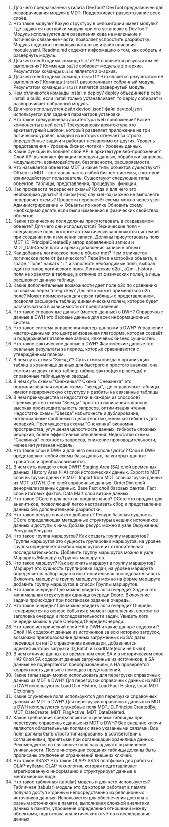 1. Для чего предназначена утилита DevTool?
	DevTool предназначен для разворачивания модуля в MDT. Поддерживает развертывание всех слоёв.
2. Что такое модуль? Какую структуру в репозитории имеет модуль? Где задаются настройки модуля при его установке в DevTool?
	Модуль используется для разделения кода на маленькие и логически связанные части, позволяет успростить разработку. 
	Модуль содержит несколько каталогов и файл описания module.yaml. 
	Readme.md содежит информацию о том, как собрать и развернуть модуль.
3. Для чего необходима команда `build`? Что является результатом её выполнения?
	Комманда `build` собирает модуль в zip-архив.
	Результатом команды `build` является zip-архив.
4. Для чего необходима команда `install`? Что является результатом её выполнения?
	Команда `install` разворачивает собранный модуль.
	Результатом команды `install` является развёрнутый модуль.
5. Чем отличаются команды install и deploy?
	deploy объединяет в себе install и build, если install только устанавливает, то deploy собирает и разворачивает собранный модуль.
6. Для чего используется файл devtool.json?
		файл devtool.json используется для задания параметров установки.
7. Что такое трёхуровневая архитектура web приложений? Какие компоненты в ней есть?
	Трёхуровневая архитектура это архитектурный шаблон, который разделяет приложение на три логических уровня, каждый из которых отвечает за строго определённые задачи и работает независимо от других. 
	Уровень представления - Уровень бизнес-логики - Уровень данных.
8. Какие функции выполняет слой API в архитектуре веб-приложения?
	Слой API выполняет функции передачи данных, обработки запросов, модульности, взаимодействия, безопасности, расширяемости.
9. Что называется объектом MDT и какие типы объектов существуют?
	Объект в MDT - составная часть любой бизнес-системы, с которой взаимодействует пользователь.
	Существуют следующие типы объектов: таблицы, представления, процедуры, функции.
10. Как произвести перерасчет схемы? Когда и для чего это необходимо делать? В каком(-их) случае(-ях) можно не выполнять перерасчет схемы?
	Провести перерасчёт схемы можно через узел Администрирование -> Объекты по кнопке Обновить схему.
	Необходимо делать если были изменения в физических свойствах объектов.
11. Какие технические поля должны присутствовать в создаваемом объекте? Для чего они используются?
	Технические поля - специальные поля, которые автоматически заполняются системой при создании или изменении записи.
	Должны присутствовать поля MDT_ID_PrincipalCreatedBy автор добавленной записи и MDT_DateCreate дата и время добавления записи в объект.
12. Как добавить логическое поле в объект mdt? Чем отличается логическое поле от физического?
	Перейти в настройки объекта, в графе "Поле" нажать "+" и заполнить необходимые поля, выбрав один из типов логического поля.
	Логические о2о-, o2m-, history-поля не хранятся в таблице, в отличие от физических полей, а лишь расширяют данную таблицу.
13. Какие дополнительные возможности дает поле о2о по сравнению со связью через foreign key? Для чего может применяться o2o поле?
	Может применяться для связи таблицы с представлением, позволяя расширить таблицу динамическим полем, которое будет расчитываться в зависимости от представления.
14. Что такое справочные данные (мастер-данные) в DWH?
	Справочные данные в DWH это базовые данные для всех информационных систем.
15. Что такое система управления мастер-данными в DWH?
	Управление мастер-данными это централизованная платформа, которая создаёт и поддерживает эталонные записи, ключевых бизнес сущностей.
16. Что такое фактические данные в DWH?
	Фактические данные это реальные результаты за период, которые сравниваются с утверждённым планом.
17. В чем суть схемы "Звезда"?
	Суть схемы звезда в организации таблиц в хранилище данных для быстрого и простого анализа, она состоит из двух типов таблиц: таблиц фактов(центр звезды) и справочные таблицы(лучи звезды).
18. В чем суть схемы "Снежинка"?
	Схема "Снежинка" это нормализованная версия схемы "звезда", где справочные таблицы имеют иерархическую структуру и разбиты на связанные таблицы.
19. В чем преимущества и недостатки в каждом из способов?
	Преимущества схемы "Звезда" простота написания запросов, высокая производительность запросов, оптимизация чтения.
	Недостатки схемы "Звезда" избыточнсть и дублирование, потенциальные проблемы с целостностью, меньшая гибкость для иерархий.
	Преимущества схемы "Снежинка" экономия пространства, улучшеная целостность данных, гибкость сложных иерархий, более эффективные обновления.
	Недостатки схемы "Снежинка" сложность запросов, снижение производительности, менее интуитивная модель.
20. Что такое слои в DWH и для чего они используются?
	Слои в DWH представляют собой схемы базы данных, на которых данные храняться и преобразовываются.
21. В чем суть каждого слоя DWH?
	Staging Area (SA) слой временных данных.
	History Area (HA) слой исторических данных.
	Export to MDT слой выгрузки данных в MDT.
	Import from MDT слой загрузки данных из MDT в DWH.
	Dim слой справочных данных.
	OrderDim слой денормализованных данных.
	Base Fact слой базовых фактов.
	Fact слой итоговых фактов.
	Data Mart слой витрин данных.
22. Что такое DCore и для чего он предназначен?
	DСore это продукт для аналитиков, позволяющий легко настраивать сбор и представление данных без дополнительной разработки.
23. Что такое ресурс и как его добавить?
	Ресурс базовая сущность DСore определяющая метаданные структуры внешних источников данных и доступы к ним.
	Добавь ресурс можно в узле Окружение/Ресурсы/Ресурсы.
24. Что такое группа маршрутов? Как создать группу маршрутов?
	Группы маршрутов это сущность групировки маршрутов, на уровне группы определяется набор маршрутов и их относительная последовательность.
	Добавить группу маршрутов можно в узле Маршруты/Маршруты/Группы маршрутов.
25. Что такое маршрут? Как включить маршрут в группу маршрутов?
	Маршрут это сущность группировки задач, на уровне маршрута определяется набор задач и их относительная последовательность.
	Включить маршрут в группу маршрутов можно на форме маршрута добавить группу маршрутов в список Группы маршрутов.
26. Что такое очередь? Где можно увидеть логи очереди?
	Задача это минимальная структурная единица очереди Dcore.
	Включение задачи происходит при постановке задачи в очередь.
27. Что такое очередь? Где можно увидеть логи очереди?
	Очередь генерируется на основе события в момент выполнения, состоит из заголовка очереди и последовательности задач.
	Увидеть логи очереди можно в узле Очереди/Очереди/Очереди.
28. Что такое исторический слой HA в DWH и какие данные содержит?
	Слой HA содержит данные из источников за всю историю загрузок, возможно преобразование данных загруженных из SA: даты переводятся на ID справочника календаря, добавляются идентификаторы загрузки ID_Batch и LoadDate(если не было).
29. В чем отличие данных во временном слое SA и в историческом слое HA?
	Слой SA содержит данные загруженные из источников, в SA данные не подвергаются преобразованиям, в HA проверяется корректность данных с помощью представлений.
30. Какие типы задач можно использовать для перегрузки справочных данных из MDT в DWH?
	Для перегрузки справочных данных из MDT в DWH используются Load Dim History, Load Fact History, Load MDT Dictionary.
31. Какие служебные поля используются для перегрузки справочных данных из MDT в DWH?
	Для перегрузки справочных данных из MDT в DWH используются служебные поля MDT_ID_PrincipalCreatedBy, MDT_DateCreate, MDT_FlagActive, MDT_DateDeleted.
32. Какие требования предъявляются к целевым таблицам при перегрузке справочных данных из MDT в DWH?
	Все внешние ключи являются обязательными полями с явно указанными связями.
	Все поля должны быть строго типизированны в соответствии с соглашениями, принятыми при органищации хранилища данных.
	Рекомендуется на связанные поля накладывать ограничение уникальности.
	После инструкции создания таблицы должны быть прописаны отключения ограничений внешних ключей.
33. Что такое SSAS? Что такое OLAP?
	SSAS платформа для работы с OLAP-кубами.
	OLAP технология, которая подготавливает агрегированную информацию и структурирует данные в многомерном виде.
34. Что такое табличная (tabular) модель и для чего используется?
	Табличная (tabular) модель это бд которая работает в памяти получая доступ к данным непосредственно из реляционных источников данных.
	Используется для обеспечения доступа к разным источникам в памяти, выполнения сложной аналитики данных в памяти, упрощение определения отношений между объектами, подготовка аналитических отчётов и исследование данных.
